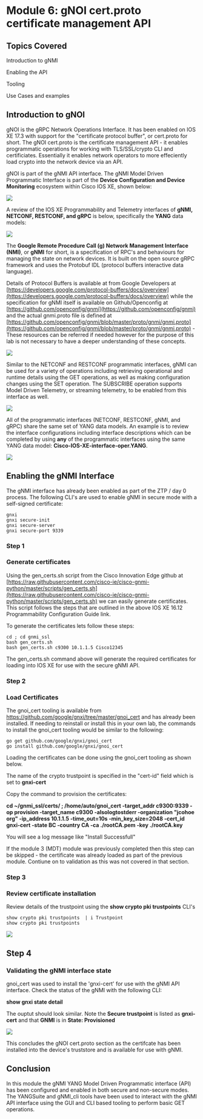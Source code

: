 # Module 6: gNOI cert.proto certificate management API

## Topics Covered 
Introduction to gNMI

Enabling the API

Tooling 

Use Cases and examples

## Introduction to gNOI

gNOI is the gRPC Network Operations Interface. It has been enabled on IOS XE 17.3 with support for the "certificate protocol buffer", or cert.proto for short. The gNOI cert.proto is the certificate management API - it enables programmatic operations for working with TLS/SSL/crypto CLI and certificiates. Essentially it enables network operators to more effeciently load crypto into the network device via an API.

gNOI is part of the gNMI API interface. The gNMI Model Driven Programmatic Interface is part of the **Device Configuration and Device Monitoring** ecosystem within Cisco IOS XE, shown below:

![](imgs/iosxelifecycle.png)

A review of the IOS XE Programmability and Telemetry interfaces of **gNMI, NETCONF, RESTCONF, and gRPC** is below, specifically the **YANG** data models:

![](imgs/apioverviewyang.png)

The **Google Remote Procedure Call (g) Network Management Interface (NMI)**, or **gNMI** for short, is a specification of RPC's and behaviours for managing the state on network devices. It is built on the open source gRPC framework and uses the Protobuf IDL (protocol buffers interactive data language). 

Details of Protocol Buffers is available at from Google Developers at [https://developers.google.com/protocol-buffers/docs/overview](https://developers.google.com/protocol-buffers/docs/overview) while the specification for gNMI itself is available on Github/Openconfig at [https://github.com/openconfig/gnmi](https://github.com/openconfig/gnmi) and the actual gnmi.proto file is defined at [https://github.com/openconfig/gnmi/blob/master/proto/gnmi/gnmi.proto](https://github.com/openconfig/gnmi/blob/master/proto/gnmi/gnmi.proto) - These resources can be referred if needed however for the purpose of this lab is not necessary to have a deeper understanding of these concepts.

![](imgs/gnmi_intro.png)

Similar to the NETCONF and RESTCONF programmatic interfaces, gNMI can be used for a variety of operations including retrieving operational and runtime details using the GET operations, as well as making configuration changes using the SET operation. The SUBSCRIBE operation supports Model Driven Telemetry, or streaming telemetry, to be enabled from this interface as well.

![](imgs/api_operations.png)

All of the programmatic interfaces (NETCONF, RESTCONF, gNMI, and gRPC) share the same set of YANG data models. An example is to review the interface configurations including interface descriptions which can be completed by using **any** of the programmatic interfaces using the same YANG data model: **Cisco-IOS-XE-interface-oper.YANG**. 

![](imgs/api_comparison.png)

## Enabling the gNMI Interface

The gNMI interface has already been enabled as part of the ZTP / day 0 process. The following CLI's are used to enable gNMI in secure mode with a self-signed certificate:

```
gnxi
gnxi secure-init
gnxi secure-server
gnxi secure-port 9339
```


### Step 1

### Generate certificates

Using the gen_certs.sh script from the Cisco Innovation Edge github at [https://raw.githubusercontent.com/cisco-ie/cisco-gnmi-python/master/scripts/gen_certs.sh](https://raw.githubusercontent.com/cisco-ie/cisco-gnmi-python/master/scripts/gen_certs.sh) we can easily generate certificates. This script follows the steps that are outlined in the above IOS XE 16.12 Programmability Configuration Guide link.

To generate the certificates lets follow these steps:

```
cd ; cd gnmi_ssl
bash gen_certs.sh
bash gen_certs.sh c9300 10.1.1.5 Cisco12345
```

The gen_certs.sh command above will generate the required certificates for loading into IOS XE for use with the secure gNMI API.

### Step 2

### Load Certificates

The gnoi_cert tooling is available from https://github.com/google/gnxi/tree/master/gnoi_cert and has already been installed. If needing to reinstall or install this in your own lab, the commands to install the gnoi_cert tooling would be similar to the following:

```
go get github.com/google/gnxi/gnoi_cert
go install github.com/google/gnxi/gnoi_cert
```

Loading the certificates can be done using the gnoi_cert tooling as shown below. 

The name of the crypto trustpoint is specified in the "cert-id" field which is set to **gnxi-cert**

Copy the command to provision the certificates:

**cd ~/gnmi_ssl/certs/ ; /home/auto/gnoi_cert -target_addr c9300:9339 -op provision -target_name c9300 -alsologtostderr -organization "jcohoe org" -ip_address 10.1.1.5 -time_out=10s -min_key_size=2048 -cert_id gnxi-cert -state BC -country CA -ca ./rootCA.pem -key ./rootCA.key**

You will see a log message like "Install Successfull"

If the module 3 (MDT) module was previously completed then this step can be skipped - the certificate was already loaded as part of the previous module. Contiune on to validation as this was not covered in that section.



### Step 3

### Review certificate installation


Review details of the trustpoint using the **show crypto pki trustpoints** CLI's

```
show crypto pki trustpoints  | i Trustpoint
show crypto pki trustpoints
```

![](imgs/show_tp.png)


## Step 4

### Validating the gNMI interface state

gnoi_cert was used to install the 'gnxi-cert' for use with the gNMI API interface. Check the status of the gNMI with the following CLI:

**show gnxi state detail**

The ouptut should look similar. Note the **Secure trustpoint** is listed as **gnxi-cert** and that **GNMI** is in **State: Provisioned**

![](./imgs/showgnxistate.png)

This concludes the gNOI cert.proto section as the certifcate has been installed into the device's truststore and is available for use with gNMI.


## Conclusion

In this module the gNMI YANG Model Driven Programmatic interface (API) has been configured and enabled in both secure and non-secure modes. The YANGSuite and gNMI_cli tools have been used to interact with the gNMI API interface using the GUI and CLI based tooling to perform basic GET operations.







